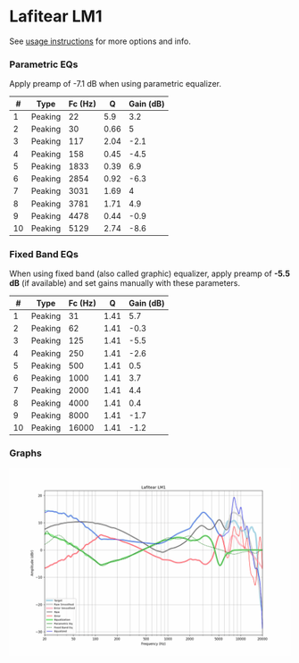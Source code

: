 # Lafitear LM1
See [usage instructions](https://github.com/jaakkopasanen/AutoEq#usage) for more options and info.

### Parametric EQs
Apply preamp of -7.1 dB when using parametric equalizer.

|   # | Type    |   Fc (Hz) |    Q |   Gain (dB) |
|-----|---------|-----------|------|-------------|
|   1 | Peaking |        22 | 5.9  |         3.2 |
|   2 | Peaking |        30 | 0.66 |         5   |
|   3 | Peaking |       117 | 2.04 |        -2.1 |
|   4 | Peaking |       158 | 0.45 |        -4.5 |
|   5 | Peaking |      1833 | 0.39 |         6.9 |
|   6 | Peaking |      2854 | 0.92 |        -6.3 |
|   7 | Peaking |      3031 | 1.69 |         4   |
|   8 | Peaking |      3781 | 1.71 |         4.9 |
|   9 | Peaking |      4478 | 0.44 |        -0.9 |
|  10 | Peaking |      5129 | 2.74 |        -8.6 |

### Fixed Band EQs
When using fixed band (also called graphic) equalizer, apply preamp of **-5.5 dB** (if available) and set gains manually with these parameters.

|   # | Type    |   Fc (Hz) |    Q |   Gain (dB) |
|-----|---------|-----------|------|-------------|
|   1 | Peaking |        31 | 1.41 |         5.7 |
|   2 | Peaking |        62 | 1.41 |        -0.3 |
|   3 | Peaking |       125 | 1.41 |        -5.5 |
|   4 | Peaking |       250 | 1.41 |        -2.6 |
|   5 | Peaking |       500 | 1.41 |         0.5 |
|   6 | Peaking |      1000 | 1.41 |         3.7 |
|   7 | Peaking |      2000 | 1.41 |         4.4 |
|   8 | Peaking |      4000 | 1.41 |         0.4 |
|   9 | Peaking |      8000 | 1.41 |        -1.7 |
|  10 | Peaking |     16000 | 1.41 |        -1.2 |

### Graphs
![](./Lafitear%20LM1.png)
